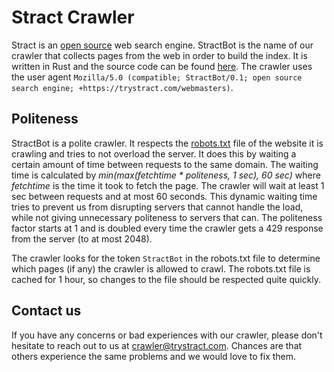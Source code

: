 # Stract Crawler

Stract is an [open source](https://github.com/StractOrg/stract/) web search
engine. StractBot is the name of our crawler that collects pages from the web in
order to build the index. It is written in Rust and the source code can be found
[here](https://github.com/StractOrg/stract/tree/main/core/src/crawler). The
crawler uses the user agent
`Mozilla/5.0 (compatible; StractBot/0.1; open source search engine; +https://trystract.com/webmasters)`.

## Politeness

StractBot is a polite crawler. It respects the
[robots.txt](https://en.wikipedia.org/wiki/Robots.txt) file of the website it is
crawling and tries to not overload the server. It does this by waiting a certain
amount of time between requests to the same domain. The waiting time is
calculated by _min(max(fetchtime * politeness, 1 sec), 60 sec)_ where
_fetchtime_ is the time it took to fetch the page. The crawler will wait at
least 1 sec between requests and at most 60 seconds. This dynamic waiting time
tries to prevent us from disrupting servers that cannot handle the load, while
not giving unnecessary politeness to servers that can. The politeness factor
starts at 1 and is doubled every time the crawler gets a 429 response from the
server (to at most 2048).

The crawler looks for the token `StractBot` in the robots.txt file to determine
which pages (if any) the crawler is allowed to crawl. The robots.txt file is
cached for 1 hour, so changes to the file should be respected quite quickly.

## Contact us

If you have any concerns or bad experiences with our crawler, please don't
hesitate to reach out to us at
[crawler@trystract.com](mailto:crawler@trystract.com). Chances are that others
experience the same problems and we would love to fix them.
